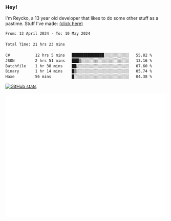 ### Hey!
I'm Reycko, a 13 year old developer that likes to do some other stuff as a pastime.
Stuff I've made: [(click here)](https://pastebin.com/raw/QiNpEYja)

<!--START_SECTION:wakasection-->

```txt
From: 13 April 2024 - To: 10 May 2024

Total Time: 21 hrs 23 mins

C#           12 hrs 5 mins   ██████████████░░░░░░░░░░░   55.82 %
JSON         2 hrs 51 mins   ███▒░░░░░░░░░░░░░░░░░░░░░   13.16 %
Batchfile    1 hr 38 mins    ██░░░░░░░░░░░░░░░░░░░░░░░   07.60 %
Binary       1 hr 14 mins    █▒░░░░░░░░░░░░░░░░░░░░░░░   05.74 %
Haxe         56 mins         █░░░░░░░░░░░░░░░░░░░░░░░░   04.38 %
```

<!--END_SECTION:wakasection-->

[![GitHub stats](https://github-readme-stats.vercel.app/api?username=Reycko&show_icons=true&theme=dark&hide_title=true&count_private=true)](https://github.com/anuraghazra/github-readme-stats)

![Metrics](/github-metrics.svg)
